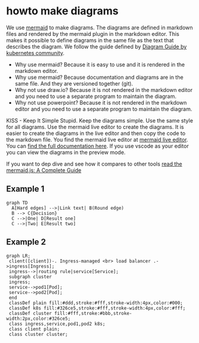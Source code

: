 # howto make diagrams 

We use [mermaid](https://mermaid-js.github.io/mermaid/#/) to make diagrams.
The diagrams are defined in markdown files and rendered by the mermaid plugin in the markdown editor. This makes it possible to define diagrams in the same file as the text that describes the diagram. We follow the guide defined by [Diagram Guide by kubernetes community](https://kubernetes.io/docs/contribute/style/diagram-guide/).

* Why use mermaid? Because it is easy to use and it is rendered in the markdown editor.
* Why use mermaid? Because documentation and diagrams are in the same file. And they are versioned together (git).
* Why not use draw.io? Because it is not rendered in the markdown editor and you need to use a separate program to maintain the diagram.
* Why not use powerpoint? Because it is not rendered in the markdown editor and you need to use a separate program to maintain the diagram.

KISS - Keep It Simple Stupid.
Keep the diagrams simple. Use the same style for all diagrams.
Use the mermaid live editor to create the diagrams. It is easier to create the diagrams in the live editor and then copy the code to the markdown file.
You find the mermaid live editor at [mermaid live editor](https://mermaid.live). You can [find the full documentation here](https://mermaid.js.org/intro/). If you use vscode as your editor you can view the diagrams in the preview mode.

If you want to dep dive and see how it compares to other tools [read the mermaid.js: A Complete Guide](https://swimm.io/learn/mermaid-js/mermaid-js-a-complete-guide)

## Example 1

```mermaid
graph TD
  A[Hard edges] -->|Link text| B(Round edge)
  B --> C{Decision}
  C -->|One| D[Result one]
  C -->|Two| E[Result two]
```

## Example 2

```mermaid
graph LR;
 client([client])-. Ingress-managed <br> load balancer .->ingress[Ingress];
 ingress-->|routing rule|service[Service];
 subgraph cluster
 ingress;
 service-->pod1[Pod];
 service-->pod2[Pod];
 end
 classDef plain fill:#ddd,stroke:#fff,stroke-width:4px,color:#000;
 classDef k8s fill:#326ce5,stroke:#fff,stroke-width:4px,color:#fff;
 classDef cluster fill:#fff,stroke:#bbb,stroke-width:2px,color:#326ce5;
 class ingress,service,pod1,pod2 k8s;
 class client plain;
 class cluster cluster;
```
